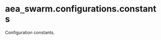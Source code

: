 <a id="aea_swarm.configurations.constants"></a>

# aea`_`swarm.configurations.constants

Configuration constants.

